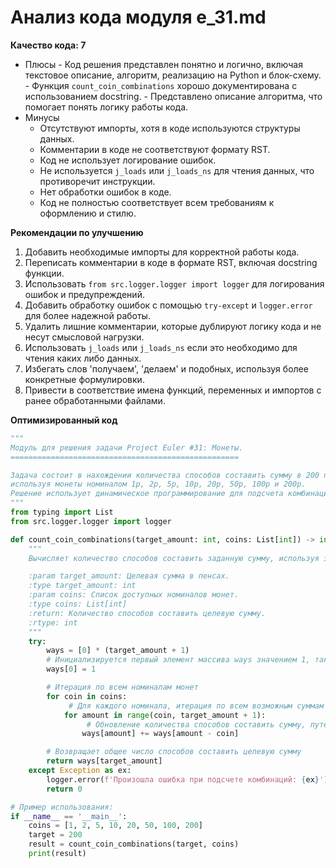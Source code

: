 # Анализ кода модуля e_31.md

**Качество кода: 7**
 -  Плюсы
        - Код решения представлен понятно и логично, включая текстовое описание, алгоритм, реализацию на Python и блок-схему.
        - Функция `count_coin_combinations` хорошо документирована с использованием docstring.
        - Представлено описание алгоритма, что помогает понять логику работы кода.
 -  Минусы
    - Отсутствуют импорты, хотя в коде используются структуры данных.
    - Комментарии в коде не соответствуют формату RST.
    - Код не использует логирование ошибок.
    - Не используется `j_loads` или `j_loads_ns` для чтения данных, что противоречит инструкции.
    - Нет обработки ошибок в коде.
    - Код не полностью соответствует всем требованиям к оформлению и стилю.

**Рекомендации по улучшению**
1.  Добавить необходимые импорты для корректной работы кода.
2.  Переписать комментарии в коде в формате RST, включая docstring функции.
3.  Использовать `from src.logger.logger import logger` для логирования ошибок и предупреждений.
4.  Добавить обработку ошибок с помощью `try-except` и `logger.error` для более надежной работы.
5.  Удалить лишние комментарии, которые дублируют логику кода и не несут смысловой нагрузки.
6.  Использовать `j_loads` или `j_loads_ns` если это необходимо для чтения каких либо данных.
7.  Избегать слов 'получаем', 'делаем' и подобных, используя более конкретные формулировки.
8.  Привести в соответствие имена функций, переменных и импортов с ранее обработанными файлами.

**Оптимизированный код**
```python
"""
Модуль для решения задачи Project Euler #31: Монеты.
===================================================

Задача состоит в нахождении количества способов составить сумму в 200 пенсов,
используя монеты номиналом 1p, 2p, 5p, 10p, 20p, 50p, 100p и 200p.
Решение использует динамическое программирование для подсчета комбинаций.
"""
from typing import List
from src.logger.logger import logger

def count_coin_combinations(target_amount: int, coins: List[int]) -> int:
    """
    Вычисляет количество способов составить заданную сумму, используя заданные номиналы монет.

    :param target_amount: Целевая сумма в пенсах.
    :type target_amount: int
    :param coins: Список доступных номиналов монет.
    :type coins: List[int]
    :return: Количество способов составить целевую сумму.
    :rtype: int
    """
    try:
        ways = [0] * (target_amount + 1)
        # Инициализируется первый элемент массива ways значением 1, так как существует один способ составить сумму 0 (не используя ни одной монеты)
        ways[0] = 1

        # Итерация по всем номиналам монет
        for coin in coins:
             # Для каждого номинала, итерация по всем возможным суммам от номинала до целевой суммы
            for amount in range(coin, target_amount + 1):
                 # Обновление количества способов составить сумму, путем добавления числа способов составить сумму без использования текущей монеты
                ways[amount] += ways[amount - coin]

        # Возвращает общее число способов составить целевую сумму
        return ways[target_amount]
    except Exception as ex:
        logger.error(f'Произошла ошибка при подсчете комбинаций: {ex}')
        return 0

# Пример использования:
if __name__ == '__main__':
    coins = [1, 2, 5, 10, 20, 50, 100, 200]
    target = 200
    result = count_coin_combinations(target, coins)
    print(result)
```